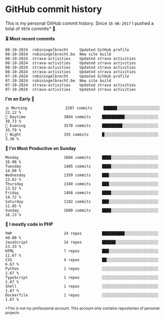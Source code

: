 # GitHub commit history
This is my personal GitHub commit history. Since <!--START_SECTION:first-commit-date-->`16-06-2017`<!--END_SECTION:first-commit-date--> I pushed a total of <!--START_SECTION:total-commit-count-->`9976`<!--END_SECTION:total-commit-count--> commits* 🎉.

<!--START_SECTION:most-recent-commits-->
**⏳ Most recent commits**
                                        
```text
08-10-2024  robiningelbrecht     Updated GitHub profile
08-10-2024  robiningelbrecht.be  New site build
08-10-2024  strava-activities    Updated strava activities
08-10-2024  strava-activities    Updated strava activities
08-10-2024  strava-activities    Updated strava activities
08-10-2024  strava-activities    Updated strava activities
07-10-2024  robiningelbrecht     Updated GitHub profile
07-10-2024  robiningelbrecht.be  New site build
07-10-2024  strava-activities    Updated strava activities
07-10-2024  strava-activities    Updated strava activities
```
<!--END_SECTION:most-recent-commits-->  

<!--START_SECTION:commits-per-day-time-->
**I&#039;m an Early 🐤**

```text
🌞 Morning                 2207 commits     ██████░░░░░░░░░░░░░░░░░░░   22.12 %
🌆 Daytime                 3864 commits     ██████████░░░░░░░░░░░░░░░   38.73 %
🌃 Evening                 3570 commits     █████████░░░░░░░░░░░░░░░░   35.79 %
🌙 Night                   335 commits      █░░░░░░░░░░░░░░░░░░░░░░░░   3.36 %
```
<!--END_SECTION:commits-per-day-time-->  

<!--START_SECTION:commits-per-weekday-->
**📅 I&#039;m Most Productive on Sunday**

```text
Monday                    1604 commits     ████░░░░░░░░░░░░░░░░░░░░░   16.08 %
Tuesday                   1405 commits     ████░░░░░░░░░░░░░░░░░░░░░   14.08 %
Wednesday                 1359 commits     ███░░░░░░░░░░░░░░░░░░░░░░   13.62 %
Thursday                  1349 commits     ███░░░░░░░░░░░░░░░░░░░░░░   13.52 %
Friday                    1468 commits     ████░░░░░░░░░░░░░░░░░░░░░   14.72 %
Saturday                  1182 commits     ███░░░░░░░░░░░░░░░░░░░░░░   11.85 %
Sunday                    1609 commits     ████░░░░░░░░░░░░░░░░░░░░░   16.13 %
```
<!--END_SECTION:commits-per-weekday-->  

<!--START_SECTION:repos-per-language-->
**💬 I mostly code in PHP**

```text
PHP                       24 repos         ██████████░░░░░░░░░░░░░░░   40.00 %
JavaScript                14 repos         ██████░░░░░░░░░░░░░░░░░░░   23.33 %
HTML                      7 repos          ███░░░░░░░░░░░░░░░░░░░░░░   11.67 %
CSS                       4 repos          ██░░░░░░░░░░░░░░░░░░░░░░░   6.67 %
Python                    1 repos          ░░░░░░░░░░░░░░░░░░░░░░░░░   1.67 %
TypeScript                1 repos          ░░░░░░░░░░░░░░░░░░░░░░░░░   1.67 %
Shell                     1 repos          ░░░░░░░░░░░░░░░░░░░░░░░░░   1.67 %
Dockerfile                1 repos          ░░░░░░░░░░░░░░░░░░░░░░░░░   1.67 %
```
<!--END_SECTION:repos-per-language-->  

<sub>*This is not my professional account. This account only contains repositories of personal projects</sub>

